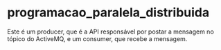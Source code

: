 # programacao_paralela_distribuida

Este é um producer, que é a API responsável por postar a mensagem no tópico do ActiveMQ, e um consumer, que recebe a mensagem.
